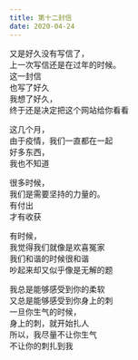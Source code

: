```yaml
---  
title: 第十二封信  
date: 2020-04-24  
---  
```

  
  
又是好久没有写信了，  
上一次写信还是在过年的时候。  
这一封信  
也写了好久  
我想了好久，  
终于还是决定把这个网站给你看看  
  
这几个月，  
由于疫情，我们一直都在一起  
好多东西，  
我也不知道  
  
很多时候，  
我们是需要坚持的力量的。  
有付出  
才有收获  
  
有时候，  
我觉得我们就像是欢喜冤家  
我们和谐的时候很和谐  
吵起来却又似乎像是无解的题  
  
  
我总是能够感受到你的柔软  
又总是能够感受到你身上的刺  
一旦你生气的时候，  
身上的刺，就开始扎人   
所以，我尽量不让你生气  
不让你的刺扎到我  
  
